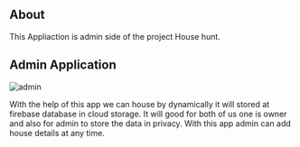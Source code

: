 ## About
This Appliaction is admin side of the project House hunt.

## Admin Application

![admin](https://firebasestorage.googleapis.com/v0/b/househunt-c60e6.appspot.com/o/Github%20Photos%2F13.png?alt=media&token=d1fc49d2-c336-437f-80e3-470d63bab9e8)

With the help of this app we can house by dynamically it will stored at firebase database in cloud storage. It will good for both of us one is owner and also for admin to store the data in privacy. With this app admin can add house details at any time.
